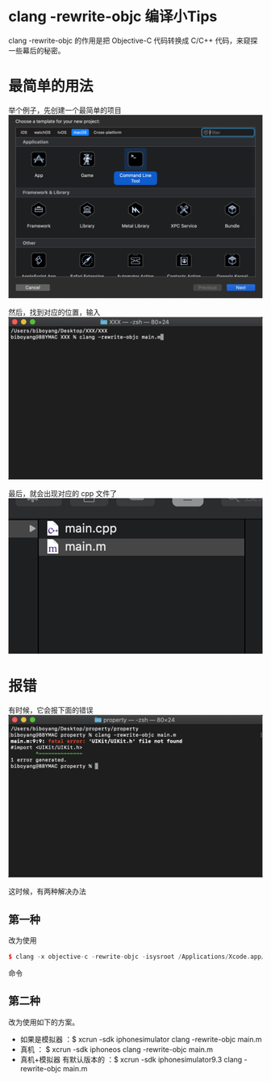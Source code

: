 # clang -rewrite-objc 编译小Tips

clang -rewrite-objc 的作用是把 Objective-C 代码转换成 C/C++ 代码，来窥探一些幕后的秘密。

# 最简单的用法

举个例子，先创建一个最简单的项目
![](https://github.com/BiBoyang/BoyangBlog/blob/master/Image/iOS_Tips_01.png?raw=true)

然后，找到对应的位置，输入
![](https://github.com/BiBoyang/BoyangBlog/blob/master/Image/iOS_Tips_02.png?raw=true)

最后，就会出现对应的 cpp 文件了
![](https://github.com/BiBoyang/BoyangBlog/blob/master/Image/iOS_Tips_03.png?raw=true)

# 报错

有时候，它会报下面的错误
![](https://github.com/BiBoyang/BoyangBlog/blob/master/Image/iOS_Tips_04.png?raw=true)

这时候，有两种解决办法

##  第一种

改为使用
```C++
$ clang -x objective-c -rewrite-objc -isysroot /Applications/Xcode.app/Contents/Developer/Platforms/iPhoneSimulator.platform/Developer/SDKs/iPhoneSimulator.sdk XXXX.m
```
命令

## 第二种

改为使用如下的方案。
* 如果是模拟器 ：$  xcrun -sdk iphonesimulator clang -rewrite-objc main.m
* 真机 ： $ xcrun -sdk iphoneos clang -rewrite-objc main.m
* 真机+模拟器 有默认版本的 ：$  xcrun -sdk iphonesimulator9.3 clang -rewrite-objc main.m